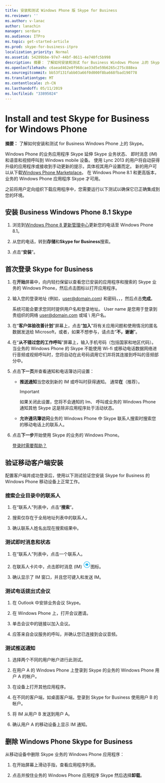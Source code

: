 ```yaml
---
title: 安装和测试 Windows Phone 版 Skype for Business
ms.reviewer: ''
ms.author: v-lanac
author: lanachin
manager: serdars
ms.audience: ITPro
ms.topic: get-started-article
ms.prod: skype-for-business-itpro
localization_priority: Normal
ms.assetid: 54289bbe-97e7-44bf-8611-4e740fc5b998
description: 摘要： 了解如何安装和测试 for Business Windows Phone 上的 Skype。
ms.openlocfilehash: c6aead462e0f968cae33d5e59b6265c275c888ea
ms.sourcegitcommit: bb53f131fabb03a66f0d000f8ba668fbad190778
ms.translationtype: MT
ms.contentlocale: zh-CN
ms.lasthandoff: 05/11/2019
ms.locfileid: "33895024"
---
```

# <a name="install-and-test-skype-for-business-for-windows-phone"></a>Install and test Skype for Business for Windows Phone
 
**摘要：** 了解如何安装和测试 for Business Windows Phone 上的 Skype。
  
Windows Phone 的业务应用程序 Skype 延伸 Skype 业务状态、 即时消息 (IM) 和语音和视频呼叫到 Windows mobile 设备。 使用 Lync 2013 的用户将自动获得升级的应用程序或接收到手动更新的提示，具体视其用户设置而定。 新的用户可以从下载[Windows Phone Marketplace](https://go.microsoft.com/fwlink/p/?linkid=231901)。 在 Windows Phone 8.1 和更高版本，业务的 Windows Phone 应用程序 Skype 才可用。
  
之前将用户定向组织下载应用程序中，您需要运行以下测试以确保它已正确集成到您的环境。 
  
## <a name="install-skype-for-business-windows-phone-81"></a>安装 Business Windows Phone 8.1 Skype

1. 浏览到[Windows Phone 8 更新管理中心](https://www.windowsphone.com/en-us/how-to/wp8/update-central)更新您的电话至 Windows Phone 8.1。
    
2. 从您的电话，转到**存储**和**Skype for Business**搜索。
    
3. 点击“**安装**”。 
    
## <a name="sign-in-to-skype-for-business-for-the-first-time"></a>首次登录 Skype for Business

1. 在**开始**屏幕中，向内轻扫保留以查看您已安装的应用程序和搜索的 Skype 业务的 Windows Phone，然后点击图标以打开应用程序。
    
2. 输入您的登录地址 (例如，user@domain.com) 和密码，，，然后点击**完成**。
    
     系统可能会要求您同时提供用户名和登录地址。 User name 是您用于登录到贵组织的网络 user@domain.com 或域 \ 用户名。
    
3. 在“**客户体验改善计划**”屏幕上，点击“**加入**”将有关应用问题和使用情况的匿名数据发送给 Microsoft，或者，如果不想参与，请点击“**不，谢谢**”。
    
4. 在“**从不错过您的工作呼叫**”屏幕上，输入手机号码（包括国家和地区代码）。 当业务的 Windows Phone 的 Skype 不能使用 Wi-fi 或移动电话数据网络进行音频或视频呼叫时，您将自动在此号码调用它们并将其连接到呼叫的音频部分中。
    
5. 点击**下一页**并查看通知和电话簿访问设置：
    
   - **推送通知**当您收到新的 IM 或呼叫时获得通知。 通常**在**（推荐）。
    
     > [!IMPORTANT]
     > 如果关闭此设置，您将不会通知的 Im、 呼叫或业务的 Windows Phone 通知其他 Skype 这是除非应用程序处于活动状态。 
  
   - **允许通讯簿访问**业务的 Windows Phone 中 Skype 联系人搜索时搜索您的移动电话上的联系人。
    
6. 点击**下一步**开始使用 Skype 的业务的 Windows Phone。
    
    [登录时需要帮助？](https://support.office.com/article/6b827683-ad55-471a-bd4b-3d4ec098bf75)
    
## <a name="verify-mobile-client-installation"></a>验证移动客户端安装

配置客户端并成功登录后，使用以下测试验证您安装 Skype for Business 的 Windows Phone 移动设备上正常工作。
  
### <a name="search-for-a-contact-in-the-corporate-directory"></a>搜索企业目录中的联系人

1. 在“联系人”列表中，点击“**搜索**”。
    
2. 搜索仅存在于全局地址列表中的联系人。
    
3. 确认联系人姓名出现在搜索结果中。
    
### <a name="test-instant-messaging-and-presence"></a>测试即时消息和状态

1. 在“联系人”列表中，点击一个联系人。
    
2. 在联系人卡片中，点击即时消息 (IM) ![Skype for Business 中即时消息的图标](../../media/90f8d5fa-7968-4ef7-bf5b-dddf9b893905.png)图标。
    
3. 确认显示了 IM 窗口，并且您可键入和发送 IM。
    
### <a name="test-dial-out-conferencing"></a>测试电话拨出式会议

1. 在 Outlook 中安排业务会议 Skype。
    
2. 在 Windows Phone 上，打开会议邀请。
    
3. 单击会议中的链接以加入会议。
    
4. 应答来自会议服务的呼叫，并确认您已连接到会议音频。
    
### <a name="test-push-notifications"></a>测试推送通知

1. 选择两个不同的用户帐户进行此测试。 
    
2. 在用户 A 的 Windows Phone 上登录到 Skype 的业务的 Windows Phone 用户 A 的帐户。
    
3. 在设备上打开其他应用程序。
    
4. 在不同的客户端，如桌面客户端，登录到 Skype for Business 使用用户 B 的帐户。
    
5. 将 IM 从用户 B 发送到用户 A。
    
6. 确认用户 A 的移动设备上显示 IM 通知。
    
## <a name="remove-skype-for-business-from-your-windows-phone"></a>删除 Windows Phone Skype for Business

从移动设备中删除 Skype 业务的 Windows Phone 应用程序： 
  
1. 在开始屏幕上滑动手指，查看应用程序列表。 
    
2. 点击并按住业务的 Windows Phone 应用程序 Skype 然后选择**卸载**。
    


